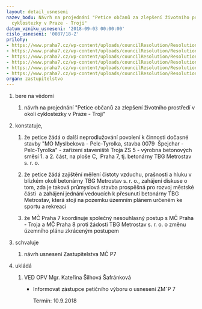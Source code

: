 ```yaml
---
layout: detail_usneseni
nazev_bodu: Návrh na projednání "Petice občanů za zlepšení životního prostředí v okolí
  cyklostezky v Praze - Troji"
datum_vzniku_usneseni: '2018-09-03 00:00:00'
cislo_usneseni: '0087/18-Z'
prilohy:
- https://www.praha7.cz/wp-content/uploads/councilResolution/Resolutions/30197/export/Prilohac1_DuvodovazpravaZast~388795.doc
- https://www.praha7.cz/wp-content/uploads/councilResolution/Resolutions/30197/export/Pruvodnidopis_ver~388794.pdf
- https://www.praha7.cz/wp-content/uploads/councilResolution/Resolutions/30197/export/Petice_na_MC_P7_anonym~388792.pdf
- https://www.praha7.cz/wp-content/uploads/councilResolution/Resolutions/30197/export/Plna_moc__obecne_pro_betonarku_anonym~388790.pdf
- https://www.praha7.cz/wp-content/uploads/councilResolution/Resolutions/30197/export/usneseniRMC064418R~388788.pdf
- https://www.praha7.cz/wp-content/uploads/councilResolution/Resolutions/30197/export/export~390223.pdf
organ: zastupitelstvo
---
```

<ol class="urzList_view" id="urzList">
<li class="urzClass1" id=""><span name="1">bere na vědomí</span> 
<ol class="urzOlClass decimal ">
<li class="urzClass2" style="TEXT-ALIGN: left" id=""><span><p>návrh na projednání "Petice občanů za zlepšení životního prostředí v okolí cyklostezky v Praze - Troji"</p></span></li></ol></li>
<li class="urzClass1" id=""><span name="50">konstatuje,</span> 
<ol class="urzOlClass decimal ">
<li class="urzClass2" style="TEXT-ALIGN: left" id=""><span><p>že petice žádá o další neprodlužování povolení k činnosti dočasné stavby "MO Myslbekova - Pelc-Tyrolka, stavba 0079&nbsp; Špejchar - Pelc-Tyrolka" - zařízení staveniště Troja ZS 5 - výrobna betonových směsí 1. a 2. část, na ploše C,&nbsp; Praha 7, tj. betonárny TBG Metrostav s. r. o.</p></span></li>
<li class="urzClass2" style="TEXT-ALIGN: left" id=""><span><p>že petice žádá zajištění měření čistoty vzduchu, prašnosti a hluku v blízkém okolí betonárny TBG Metrostav s. r. o., zahájení diskuse o tom, zda je taková průmyslová stavba prospěšná pro rozvoj městské části&nbsp; a zahájení jednání vedoucích k přesunutí betonárny TBG Metrostav, která stojí na pozemku územním plánem určeném ke sportu a rekreaci</p></span></li>
<li class="urzClass2" style="TEXT-ALIGN: left" id=""><span><p>že MČ Praha 7 koordinuje společný nesouhlasný postup s MČ Praha&nbsp; - Troja a MČ Praha 8 proti žádosti TBG Metrostav s. r. o. o změnu územního plánu zkráceným postupem</p></span></li></ol></li>
<li class="urzClass1" id=""><span name="24">schvaluje</span> 
<ol class="urzOlClass decimal ">
<li class="urzClass2" style="TEXT-ALIGN: left" id=""><span><p>návrh usnesení Zastupitelstva MČ P7</p></span></li></ol></li><li class="urzClass1" id="urzUkoly"><span name="1">ukládá</span><ol class="urzOlClass"><li class="urzClass2"><span><p>VED OPV Mgr. Kateřina Šilhová Šafránková</p></span><ul class="urzUlClass"><li class="urzClass3"><span><p>Informovat zástupce petičního výboru o usnesení ZMˇP 7</p></span><span class="urzUkolTermin">  Termín:&nbsp;10.9.2018</span></li></ul></li></ol></li>
</ol>
